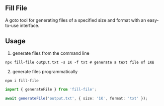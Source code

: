 ## Fill File

A goto tool for generating files of a specified size and format with an easy-to-use interface.

## Usage

1. generate files from the command line

```shell
npx fill-file output.txt -s 1K -f txt # generate a text file of 1KB
```

2. generate files programmatically

```shell
npm i fill-file
```

```typescript
import { generateFile } from 'fill-file';

await generateFile('output.txt', { size: '1K', format: 'txt' });
```
